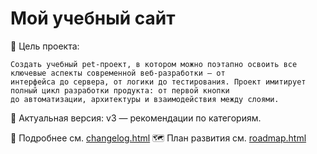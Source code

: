 # Мой учебный сайт

🎯 Цель проекта:

    Создать учебный pet-проект, в котором можно поэтапно освоить все ключевые аспекты современной веб-разработки — от
    интерфейса до сервера, от логики до тестирования. Проект имитирует полный цикл разработки продукта: от первой кнопки
    до автоматизации, архитектуры и взаимодействия между слоями.


📌 Актуальная версия: v3 — рекомендации по категориям.

📘 Подробнее см. [changelog.html](./changelog.html)
🗺️ План развития см. [roadmap.html](./roadmap.html)



